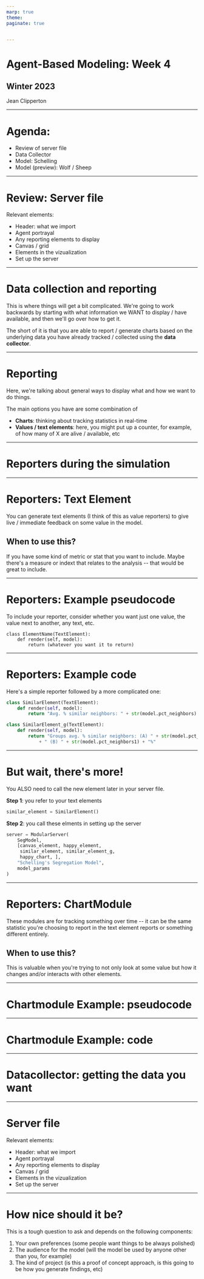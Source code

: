 ```yaml
---
marp: true
theme: 
paginate: true


---
```

# Agent-Based Modeling: Week 4
## Winter 2023
Jean Clipperton


---
# Agenda: 
* Review of server file
* Data Collector
* Model: Schelling 
* Model (preview): Wolf / Sheep

---
# Review: Server file

Relevant elements:
* Header: what we import
* Agent portrayal
* Any reporting elements to display
* Canvas / grid
* Elements in the vizualization
* Set up the server



---
# Data collection and reporting
This is where things will get a bit complicated. We're going to work backwards by starting with what information we WANT to display / have available, and then we'll go over how to get it. 

The short of it is that you are able to report / generate charts based on the underlying data you have already tracked / collected using the **data collector**. 

---

# Reporting
Here, we're talking about general ways to display what and how we want to do things. 

The main options you have are some combination of 
* **Charts**: thinking about tracking statistics in real-time
* **Values / text elements**: here, you might put up a counter, for example, of how many of X are alive / available, etc

---
# Reporters during the simulation

---
# Reporters: Text Element
You can generate text elements (I think of this as value reporters) to give live / immediate feedback on some value in the model. 

## When to use this? 
If you have some kind of metric or stat that you want to include. Maybe there's a measure or indext that relates to the analysis -- that would be great to include. 


---
# Reporters: Example pseudocode
To include your reporter, consider whether you want just one value, the value next to another, any text, etc. 

```[Python]
class ElementName(TextElement):
    def render(self, model):
        return (whatever you want it to return)
```

---
# Reporters: Example code
Here's a simple reporter followed by a more complicated one:

```Python
class SimilarElement(TextElement):
    def render(self, model):
        return "Avg. % similar neighbors: " + str(model.pct_neighbors) + "%"
```

```Python
class SimilarElement_g(TextElement):
    def render(self, model):
        return "Groups avg. % similar neighbors: (A) " + str(model.pct_neighbors0) + "%" 
            + " (B) " + str(model.pct_neighbors1) + "%"
```

---
# But wait, there's more!
You ALSO need to call the new element later in your server file. 

**Step 1**: you refer to your text elements
```python
similar_element = SimilarElement()
```

**Step 2**: you call these elments in setting up the server
```python
server = ModularServer(
    SegModel,
    [canvas_element, happy_element,
     similar_element, similar_element_g,
     happy_chart, ],
    "Schelling's Segregation Model",
    model_params
)
```

---
# Reporters: ChartModule
These modules are for tracking something over time -- it can be the same statistic you're choosing to report in the text element reports or something different entirely. 

## When to use this? 
This is valuable when you're trying to not only look at some value but how it changes and/or interacts with other elements. 


---
# Chartmodule Example: pseudocode

---
# Chartmodule Example: code


---
# Datacollector: getting the data you want

---
# Server file

Relevant elements:
* Header: what we import
* Agent portrayal
* Any reporting elements to display
* Canvas / grid
* Elements in the vizualization
* Set up the server


---
# How nice should it be?
This is a tough question to ask and depends on the following components:

1) Your own preferences (some people want things to be always polished)
2) The audience for the model (will the model be used by anyone other than you, for example)
3) The kind of project (is this a proof of concept approach, is this going to be how you generate findings, etc)


